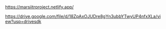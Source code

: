 https://marsiitrproject.netlify.app/


https://drive.google.com/file/d/18ZpAxOJUDre8gYn3ubbYTwyUP4nfxXLa/view?usp=drivesdk

